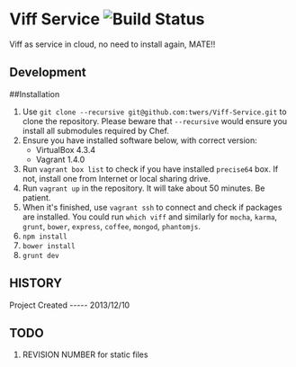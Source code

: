 Viff Service ![Build Status](https://travis-ci.org/twers/Viff-Service.png)
===============

Viff as service in cloud, no need to install again, MATE!!


Development
---------------

##Installation

1. Use `git clone --recursive git@github.com:twers/Viff-Service.git` to clone the repository. Please beware that `--recursive` would ensure you install all submodules required by Chef.
2. Ensure you have installed software below, with correct version:
	* VirtualBox 4.3.4
	* Vagrant 1.4.0
3. Run `vagrant box list` to check if you have installed `precise64` box. If not, install one from Internet or local sharing drive.
4. Run `vagrant up` in the repository. It will take about 50 minutes. Be patient.
5. When it's finished, use `vagrant ssh` to connect and check if packages are installed. You could run `which viff` and similarly for `mocha`, `karma`, `grunt`, `bower`, `express`, `coffee`, `mongod`, `phantomjs`.
6. `npm install`
7. `bower install`
8. `grunt dev`


HISTORY
---------------

Project Created  ----- 2013/12/10


TODO
---------------

1. REVISION NUMBER for static files
